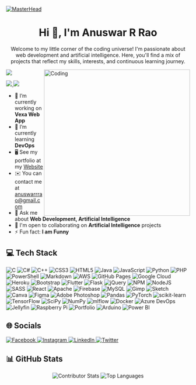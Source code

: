 <!-- Your GitHub profile header with a clickable image -->
[![MasterHead](https://1.bp.blogspot.com/-7A4WynwLsMw/XbBpCXG8fHI/AAAAAAAAMt4/uOa1bpLskYgrwGbllhSu2SDj_Mig8SXJQCLcBGAsYHQ/s1600/2000_600px.gif)](http://anuswarrrao.netlify.app)

<!-- Introduction Section -->
<h1 align="center">Hi 👋, I'm Anuswar R Rao</h1>

<p align="center">
  Welcome to my little corner of the coding universe! I'm passionate about web development and artificial intelligence. Here, you'll find a mix of projects that reflect my skills, interests, and continuous learning journey.
</p>

<!-- Image aligned to the right for a better layout -->
<img align="right" alt="Coding" width="400" src="https://cdn.dribbble.com/users/1162077/screenshots/3848914/programmer.gif">

<!-- Social and visit count badges -->
[![](https://visitcount.itsvg.in/api?id=Anuswar&icon=0&color=0)](https://visitcount.itsvg.in)

<a href="https://www.github.com/Anuswar" target="_blank" rel="noreferrer">
  <img src="https://img.shields.io/github/followers/Anuswar?logo=github&style=for-the-badge&color=0891b2&labelColor=1c1917" />
</a>

<a href="https://www.x.com/anuswarrrao" target="_blank" rel="noreferrer">
  <img src="https://img.shields.io/twitter/follow/anuswarrrao?logo=twitter&style=for-the-badge&color=0891b2&labelColor=1c1917" />
</a>

<!-- Current Activities and Contact Information -->
- 🔭 I’m currently working on **Vexa Web App**
- 🌱 I’m currently learning **DevOps**
- 🖥️ See my portfolio at my [Website](http://anuswarrrao.netlify.app)
- ✉️ You can contact me at [anuswarrrao@gmail.com](mailto:anuswarrrao@gmail.com)
- 💬 Ask me about **Web Development, Artificial Intelligence**
- 🤝 I'm open to collaborating on **Artificial Intelligence** projects
- ⚡ Fun fact: **I am Funny**

<!-- Tech Stack Badges -->
## 💻 Tech Stack
<p>
  <img src="https://img.shields.io/badge/C-%2300599C.svg?style=for-the-badge&logo=c&logoColor=white" alt="C" />
  <img src="https://img.shields.io/badge/C%23-%23239120.svg?style=for-the-badge&logo=csharp&logoColor=white" alt="C#" />
  <img src="https://img.shields.io/badge/C%2B%2B-%2300599C.svg?style=for-the-badge&logo=c%2B%2B&logoColor=white" alt="C++" />
  <img src="https://img.shields.io/badge/CSS3-%231572B6.svg?style=for-the-badge&logo=css3&logoColor=white" alt="CSS3" />
  <img src="https://img.shields.io/badge/HTML5-%23E34F26.svg?style=for-the-badge&logo=html5&logoColor=white" alt="HTML5" />
  <img src="https://img.shields.io/badge/Java-%23ED8B00.svg?style=for-the-badge&logo=openjdk&logoColor=white" alt="Java" />
  <img src="https://img.shields.io/badge/JavaScript-%23323330.svg?style=for-the-badge&logo=javascript&logoColor=%23F7DF1E" alt="JavaScript" />
  <img src="https://img.shields.io/badge/Python-3670A0?style=for-the-badge&logo=python&logoColor=ffdd54" alt="Python" />
  <img src="https://img.shields.io/badge/PHP-%23777BB4.svg?style=for-the-badge&logo=php&logoColor=white" alt="PHP" />
  <img src="https://img.shields.io/badge/PowerShell-%235391FE.svg?style=for-the-badge&logo=powershell&logoColor=white" alt="PowerShell" />
  <img src="https://img.shields.io/badge/Markdown-%23000000.svg?style=for-the-badge&logo=markdown&logoColor=white" alt="Markdown" />
  <img src="https://img.shields.io/badge/AWS-%23FF9900.svg?style=for-the-badge&logo=amazon-aws&logoColor=white" alt="AWS" />
  <img src="https://img.shields.io/badge/GitHub%20Pages-121013?style=for-the-badge&logo=github&logoColor=white" alt="GitHub Pages" />
  <img src="https://img.shields.io/badge/GoogleCloud-%234285F4.svg?style=for-the-badge&logo=google-cloud&logoColor=white" alt="Google Cloud" />
  <img src="https://img.shields.io/badge/Heroku-%23430098.svg?style=for-the-badge&logo=heroku&logoColor=white" alt="Heroku" />
  <img src="https://img.shields.io/badge/Bootstrap-%238511FA.svg?style=for-the-badge&logo=bootstrap&logoColor=white" alt="Bootstrap" />
  <img src="https://img.shields.io/badge/Flutter-%2302569B.svg?style=for-the-badge&logo=Flutter&logoColor=white" alt="Flutter" />
  <img src="https://img.shields.io/badge/Flask-%23000.svg?style=for-the-badge&logo=flask&logoColor=white" alt="Flask" />
  <img src="https://img.shields.io/badge/jQuery-%230769AD.svg?style=for-the-badge&logo=jquery&logoColor=white" alt="jQuery" />
  <img src="https://img.shields.io/badge/NPM-%23CB3837.svg?style=for-the-badge&logo=npm&logoColor=white" alt="NPM" />
  <img src="https://img.shields.io/badge/Node.js-6DA55F?style=for-the-badge&logo=node.js&logoColor=white" alt="NodeJS" />
  <img src="https://img.shields.io/badge/SASS-hotpink.svg?style=for-the-badge&logo=SASS&logoColor=white" alt="SASS" />
  <img src="https://img.shields.io/badge/React-%2320232a.svg?style=for-the-badge&logo=react&logoColor=%2361DAFB" alt="React" />
  <img src="https://img.shields.io/badge/Apache-%23D42029.svg?style=for-the-badge&logo=apache&logoColor=white" alt="Apache" />
  <img src="https://img.shields.io/badge/Firebase-039BE5?style=for-the-badge&logo=Firebase&logoColor=white" alt="Firebase" />
  <img src="https://img.shields.io/badge/MySQL-%2300000f.svg?style=for-the-badge&logo=mysql&logoColor=white" alt="MySQL" />
  <img src="https://img.shields.io/badge/Gimp-657D8B?style=for-the-badge&logo=gimp&logoColor=FFFFFF" alt="Gimp" />
  <img src="https://img.shields.io/badge/Sketch-FFB387?style=for-the-badge&logo=sketch&logoColor=black" alt="Sketch" />
  <img src="https://img.shields.io/badge/Canva-%2300C4CC.svg?style=for-the-badge&logo=Canva&logoColor=white" alt="Canva" />
  <img src="https://img.shields.io/badge/Figma-%23F24E1E.svg?style=for-the-badge&logo=figma&logoColor=white" alt="Figma" />
  <img src="https://img.shields.io/badge/Adobe%20Photoshop-%2331A8FF.svg?style=for-the-badge&logo=adobe%20photoshop&logoColor=white" alt="Adobe Photoshop" />
  <img src="https://img.shields.io/badge/Pandas-%23150458.svg?style=for-the-badge&logo=pandas&logoColor=white" alt="Pandas" />
  <img src="https://img.shields.io/badge/PyTorch-%23EE4C2C.svg?style=for-the-badge&logo=PyTorch&logoColor=white" alt="PyTorch" />
  <img src="https://img.shields.io/badge/scikit-learn-%23F7931E.svg?style=for-the-badge&logo=scikit-learn&logoColor=white" alt="scikit-learn" />
  <img src="https://img.shields.io/badge/TensorFlow-%23FF6F00.svg?style=for-the-badge&logo=TensorFlow&logoColor=white" alt="TensorFlow" />
  <img src="https://img.shields.io/badge/SciPy-%230C55A5.svg?style=for-the-badge&logo=scipy&logoColor=white" alt="SciPy" />
  <img src="https://img.shields.io/badge/NumPy-%23013243.svg?style=for-the-badge&logo=numpy&logoColor=white" alt="NumPy" />
  <img src="https://img.shields.io/badge/mlflow-%23d9ead3.svg?style=for-the-badge&logo=mlflow&logoColor=blue" alt="mlflow" />
  <img src="https://img.shields.io/badge/Docker-%230db7ed.svg?style=for-the-badge&logo=docker&logoColor=white" alt="Docker" />
  <img src="https://img.shields.io/badge/AzureDevOps-0078D7.svg?style=for-the-badge&logo=azuredevops&logoColor=white&color=%230078D7" alt="Azure DevOps" />
  <img src="https://img.shields.io/badge/Jellyfin-%23000B25.svg?style=for-the-badge&logo=Jellyfin&logoColor=00A4DC" alt="Jellyfin" />
  <img src="https://img.shields.io/badge/RaspberryPi-C51A4A?style=for-the-badge&logo=Raspberry-Pi" alt="Raspberry Pi" />
  <img src="https://img.shields.io/badge/Portfolio-%23000000.svg?style=for-the-badge&logo=firefox&logoColor=#FF7139" alt="Portfolio" />
  <img src="https://img.shields.io/badge/Arduino-00979D?style=for-the-badge&logo=Arduino&logoColor=white" alt="Arduino" />
  <img src="https://img.shields.io/badge/Power%20BI-F2C811?style=for-the-badge&logo=powerbi&logoColor=black" alt="Power BI" />
</p>

<!-- Social Links -->
## 🌐 Socials
<p>
  <a href="https://facebook.com/profile.php?id=100086760363819" target="_blank" rel="noreferrer">
    <img src="https://img.shields.io/badge/Facebook-%231877F2.svg?logo=Facebook&logoColor=white" alt="Facebook" />
  </a>
  <a href="https://instagram.com/anuswarrrao" target="_blank" rel="noreferrer">
    <img src="https://img.shields.io/badge/Instagram-%23E4405F.svg?logo=Instagram&logoColor=white" alt="Instagram" />
  </a>
  <a href="https://linkedin.com/in/anuswarrrao" target="_blank" rel="noreferrer">
    <img src="https://img.shields.io/badge/LinkedIn-%230077B5.svg?logo=linkedin&logoColor=white" alt="LinkedIn" />
  </a>
  <a href="https://twitter.com/anuswarrrao" target="_blank" rel="noreferrer">
    <img src="https://img.shields.io/badge/Twitter-%231DA1F2.svg?logo=Twitter&logoColor=white" alt="Twitter" />
  </a>
</p>

<!-- GitHub Stats -->
## 📊 GitHub Stats
<p align="center">
  <img src="https://github-contributor-stats.vercel.app/api?username=Anuswar&limit=5&theme=dark&combine_all_yearly_contributions=true" alt="Contributor Stats" />
  <img src="https://github-readme-stats.vercel.app/api/top-langs/?username=Anuswar&theme=dark&hide_border=false&include_all_commits=false&count_private=false&layout=compact" alt="Top Languages" />
</p>
